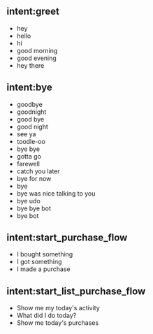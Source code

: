 ## intent:greet
- hey
- hello
- hi
- good morning
- good evening
- hey there

## intent:bye
- goodbye
- goodnight
- good bye
- good night
- see ya
- toodle-oo
- bye bye
- gotta go
- farewell
- catch you later
- bye for now
- bye
- bye was nice talking to you
- bye udo
- bye bye bot
- bye bot


## intent:start_purchase_flow
- I bought something
- I got something
- I made a purchase


## intent:start_list_purchase_flow
- Show me my today's activity
- What did I do today?
- Show me today's purchases
